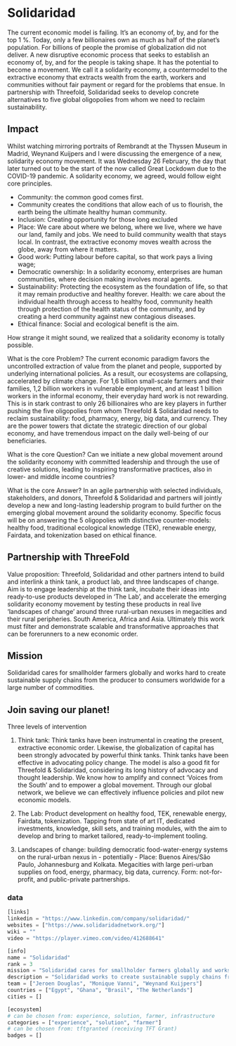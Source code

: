 # Solidaridad

The current economic model is failing. It’s an economy of, by, and for the top 1 %. Today, only a few billionaires own as much as half of the planet’s population. For billions of people the promise of globalization did not deliver. A new disruptive economic process that seeks to establish an economy of, by, and for the people is taking shape. It has the potential to become a movement. We call it a solidarity economy, a countermodel to the extractive economy that extracts wealth from the earth, workers and communities without fair payment or regard for the problems that ensue. In partnership with Threefold, Solidaridad seeks to develop concrete alternatives to five global oligopolies from whom we need to reclaim sustainability.

## Impact

Whilst watching mirroring portraits of Rembrandt at the Thyssen Museum in Madrid, Weynand Kuijpers and I were discussing the emergence of a new, solidarity economy movement. It was Wednesday 26 February, the day that later turned out to be the start of the now called Great Lockdown due to the COVID-19 pandemic. A solidarity economy, we agreed, would follow eight core principles. 
- Community: the common good comes first. 
- Community creates the conditions that allow each of us to flourish, the earth being the ultimate healthy human community. 
- Inclusion: Creating opportunity for those long excluded
- Place: We care about where we belong, where we live, where we have our land, family and jobs. We need to build community wealth that stays local. In contrast, the extractive economy moves wealth across the globe, away from where it matters. 
- Good work: Putting labour before capital, so that work pays a living wage; 
- Democratic ownership: In a solidarity economy, enterprises are human communities, where decision making involves moral agents.
- Sustainability: Protecting the ecosystem as the foundation of life, so that it may remain productive and healthy forever. Health: we care about the individual health through access to healthy food, community health through protection of the health status of the community, and by creating a herd community against new contagious diseases.  
- Ethical finance: Social and ecological benefit is the aim.

How strange it might sound, we realized that a solidarity economy is totally possible.

What is the core Problem? The current economic paradigm favors the uncontrolled extraction of value from the planet and people, supported by underlying international policies. As a result, our ecosystems are collapsing, accelerated by climate change. For 1,6 billion small-scale farmers and their families, 1,2 billion workers in vulnerable employment, and at least 1 billion workers in the informal economy, their everyday hard work is not rewarding. This is in stark contrast to only 26 billionaires who are key players in further pushing the five oligopolies from whom Threefold & Solidaridad needs to reclaim sustainability: food, pharmacy, energy, big data, and currency. They are the power towers that dictate the strategic direction of our global economy, and have tremendous impact on the daily well-being of our beneficiaries. 

What is the core Question? Can we initiate a new global movement around the solidarity economy with committed leadership and through the use of creative solutions, leading to inspiring transformative practices, also in lower- and middle income countries?

What is the core Answer? In an agile partnership with selected individuals, stakeholders, and donors, Threefold & Solidaridad and partners will jointly develop a new and long-lasting leadership program to build further on the emerging global movement around the solidarity economy. Specific focus will be on answering the 5 oligopolies with distinctive counter-models: healthy food, traditional ecological knowledge (TEK), renewable energy, Fairdata, and tokenization based on ethical finance. 

## Partnership with ThreeFold

Value proposition: Threefold, Solidaridad and other partners intend to build and interlink a think tank, a product lab, and three landscapes of change. Aim is to engage leadership at the think tank, incubate their ideas into ready-to-use products developed in ‘The Lab’, and accelerate the emerging solidarity economy movement by testing these products in real live ‘landscapes of change’ around three rural-urban nexuses in megacities and their rural peripheries. South America, Africa and Asia. Ultimately this work must filter and demonstrate scalable and transformative approaches that can be forerunners to a new economic order.

## Mission

Solidaridad cares for smallholder farmers globally and works hard to create sustainable supply chains from the producer to consumers worldwide for a large number of commodities.

## Join saving our planet!

Three levels of intervention
1. Think tank: Think tanks have been instrumental in creating the present, extractive economic order. Likewise, the globalization of capital has been strongly advocated by powerful think tanks. Think tanks have been effective in advocating policy change. The model is also a good fit for Threefold & Solidaridad, considering its long history of advocacy and thought leadership. We know how to amplify and connect ‘Voices from the South’ and to empower a global movement. Through our global network, we believe we can effectively influence policies and pilot new economic models.

2. The Lab: Product development on healthy food, TEK, renewable energy, Fairdata, tokenization. Tapping from state of art IT, dedicated investments, knowledge, skill sets, and training modules, with the aim to develop and bring to market tailored, ready-to-implement tooling.

3. Landscapes of change: building democratic food-water-energy systems on the rural-urban nexus in - potentially - Place: Buenos Aires/São Paulo, Johannesburg and Kolkata. Megacities with large peri-urban supplies on food, energy, pharmacy, big data, currency. Form: not-for-profit, and public-private partnerships.


### data

```python
[links]
linkedin = "https://www.linkedin.com/company/solidaridad/"
websites = ["https://www.solidaridadnetwork.org/"]
wiki = ""
video = "https://player.vimeo.com/video/412688641"

[info]
name = "Solidaridad"
rank = 3
mission = "Solidaridad cares for smallholder farmers globally and works hard to create sustainable supply chains from the producer to consumers worldwide for a large number of commodities."
description = "Solidaridad works to create sustainable supply chains from  producers to consumers for commodities. Examples of commodities involved are cotton, livestock, tea, coffee, fruit and vegetables, cocoa, palmoil etc. Today commodity producers retain the least margin where the final retailer usually makes the most in the supply chain.  Solidaridad disagrees with this setup and actively promotes wealth creation at the start of supply chains.  This is where the farmers spend time, effort, care and love for the product they produces.  Solidaridad considers this fair sourcing."
team = ["Jeroen Douglas", "Monique Vanni", "Weynand Kuijpers"]
countries = ["Egypt", "Ghana", "Brasil", "The Netherlands"]
cities = []

[ecosystem]
# can be chosen from: experience, solution, farmer, infrastructure
categories = ["experience", "solution", "farmer"]
# can be chosen from: tftgranted (receiving TFT Grant)
badges = []

```
